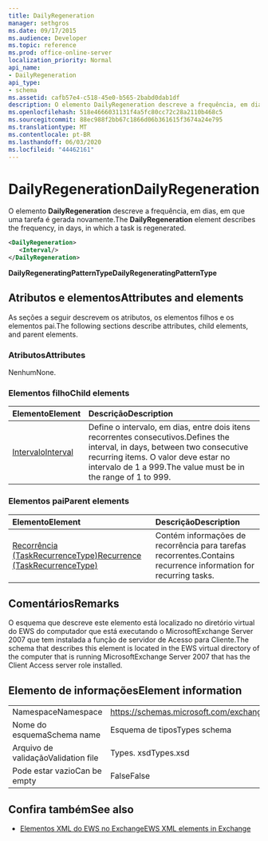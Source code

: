 ```yaml
---
title: DailyRegeneration
manager: sethgros
ms.date: 09/17/2015
ms.audience: Developer
ms.topic: reference
ms.prod: office-online-server
localization_priority: Normal
api_name:
- DailyRegeneration
api_type:
- schema
ms.assetid: cafb57e4-c518-45e0-b565-2babd0dab1df
description: O elemento DailyRegeneration descreve a frequência, em dias, em que uma tarefa é gerada novamente.
ms.openlocfilehash: 518e4666031131f4a5fc80cc72c28a2110b468c5
ms.sourcegitcommit: 88ec988f2bb67c1866d06b361615f3674a24e795
ms.translationtype: MT
ms.contentlocale: pt-BR
ms.lasthandoff: 06/03/2020
ms.locfileid: "44462161"
---
```

# <a name="dailyregeneration"></a><span data-ttu-id="7eb21-103">DailyRegeneration</span><span class="sxs-lookup"><span data-stu-id="7eb21-103">DailyRegeneration</span></span>

<span data-ttu-id="7eb21-104">O elemento **DailyRegeneration** descreve a frequência, em dias, em que uma tarefa é gerada novamente.</span><span class="sxs-lookup"><span data-stu-id="7eb21-104">The **DailyRegeneration** element describes the frequency, in days, in which a task is regenerated.</span></span> 
  
```xml
<DailyRegeneration>
   <Interval/>
</DailyRegeneration>
```

<span data-ttu-id="7eb21-105">**DailyRegeneratingPatternType**</span><span class="sxs-lookup"><span data-stu-id="7eb21-105">**DailyRegeneratingPatternType**</span></span>

## <a name="attributes-and-elements"></a><span data-ttu-id="7eb21-106">Atributos e elementos</span><span class="sxs-lookup"><span data-stu-id="7eb21-106">Attributes and elements</span></span>

<span data-ttu-id="7eb21-107">As seções a seguir descrevem os atributos, os elementos filhos e os elementos pai.</span><span class="sxs-lookup"><span data-stu-id="7eb21-107">The following sections describe attributes, child elements, and parent elements.</span></span>
  
### <a name="attributes"></a><span data-ttu-id="7eb21-108">Atributos</span><span class="sxs-lookup"><span data-stu-id="7eb21-108">Attributes</span></span>

<span data-ttu-id="7eb21-109">Nenhum</span><span class="sxs-lookup"><span data-stu-id="7eb21-109">None.</span></span>
  
### <a name="child-elements"></a><span data-ttu-id="7eb21-110">Elementos filho</span><span class="sxs-lookup"><span data-stu-id="7eb21-110">Child elements</span></span>

|<span data-ttu-id="7eb21-111">**Elemento**</span><span class="sxs-lookup"><span data-stu-id="7eb21-111">**Element**</span></span>|<span data-ttu-id="7eb21-112">**Descrição**</span><span class="sxs-lookup"><span data-stu-id="7eb21-112">**Description**</span></span>|
|:-----|:-----|
|[<span data-ttu-id="7eb21-113">Intervalo</span><span class="sxs-lookup"><span data-stu-id="7eb21-113">Interval</span></span>](interval.md) <br/> |<span data-ttu-id="7eb21-114">Define o intervalo, em dias, entre dois itens recorrentes consecutivos.</span><span class="sxs-lookup"><span data-stu-id="7eb21-114">Defines the interval, in days, between two consecutive recurring items.</span></span> <span data-ttu-id="7eb21-115">O valor deve estar no intervalo de 1 a 999.</span><span class="sxs-lookup"><span data-stu-id="7eb21-115">The value must be in the range of 1 to 999.</span></span>  <br/> |
   
### <a name="parent-elements"></a><span data-ttu-id="7eb21-116">Elementos pai</span><span class="sxs-lookup"><span data-stu-id="7eb21-116">Parent elements</span></span>

|<span data-ttu-id="7eb21-117">**Elemento**</span><span class="sxs-lookup"><span data-stu-id="7eb21-117">**Element**</span></span>|<span data-ttu-id="7eb21-118">**Descrição**</span><span class="sxs-lookup"><span data-stu-id="7eb21-118">**Description**</span></span>|
|:-----|:-----|
|[<span data-ttu-id="7eb21-119">Recorrência (TaskRecurrenceType)</span><span class="sxs-lookup"><span data-stu-id="7eb21-119">Recurrence (TaskRecurrenceType)</span></span>](recurrence-taskrecurrencetype.md) <br/> |<span data-ttu-id="7eb21-120">Contém informações de recorrência para tarefas recorrentes.</span><span class="sxs-lookup"><span data-stu-id="7eb21-120">Contains recurrence information for recurring tasks.</span></span>  <br/> |
   
## <a name="remarks"></a><span data-ttu-id="7eb21-121">Comentários</span><span class="sxs-lookup"><span data-stu-id="7eb21-121">Remarks</span></span>

<span data-ttu-id="7eb21-122">O esquema que descreve este elemento está localizado no diretório virtual do EWS do computador que está executando o MicrosoftExchange Server 2007 que tem instalada a função de servidor de Acesso para Cliente.</span><span class="sxs-lookup"><span data-stu-id="7eb21-122">The schema that describes this element is located in the EWS virtual directory of the computer that is running MicrosoftExchange Server 2007 that has the Client Access server role installed.</span></span>
  
## <a name="element-information"></a><span data-ttu-id="7eb21-123">Elemento de informações</span><span class="sxs-lookup"><span data-stu-id="7eb21-123">Element information</span></span>

|||
|:-----|:-----|
|<span data-ttu-id="7eb21-124">Namespace</span><span class="sxs-lookup"><span data-stu-id="7eb21-124">Namespace</span></span>  <br/> |https://schemas.microsoft.com/exchange/services/2006/types  <br/> |
|<span data-ttu-id="7eb21-125">Nome do esquema</span><span class="sxs-lookup"><span data-stu-id="7eb21-125">Schema name</span></span>  <br/> |<span data-ttu-id="7eb21-126">Esquema de tipos</span><span class="sxs-lookup"><span data-stu-id="7eb21-126">Types schema</span></span>  <br/> |
|<span data-ttu-id="7eb21-127">Arquivo de validação</span><span class="sxs-lookup"><span data-stu-id="7eb21-127">Validation file</span></span>  <br/> |<span data-ttu-id="7eb21-128">Types. xsd</span><span class="sxs-lookup"><span data-stu-id="7eb21-128">Types.xsd</span></span>  <br/> |
|<span data-ttu-id="7eb21-129">Pode estar vazio</span><span class="sxs-lookup"><span data-stu-id="7eb21-129">Can be empty</span></span>  <br/> |<span data-ttu-id="7eb21-130">False</span><span class="sxs-lookup"><span data-stu-id="7eb21-130">False</span></span>  <br/> |
   
## <a name="see-also"></a><span data-ttu-id="7eb21-131">Confira também</span><span class="sxs-lookup"><span data-stu-id="7eb21-131">See also</span></span>

- [<span data-ttu-id="7eb21-132">Elementos XML do EWS no Exchange</span><span class="sxs-lookup"><span data-stu-id="7eb21-132">EWS XML elements in Exchange</span></span>](ews-xml-elements-in-exchange.md)

